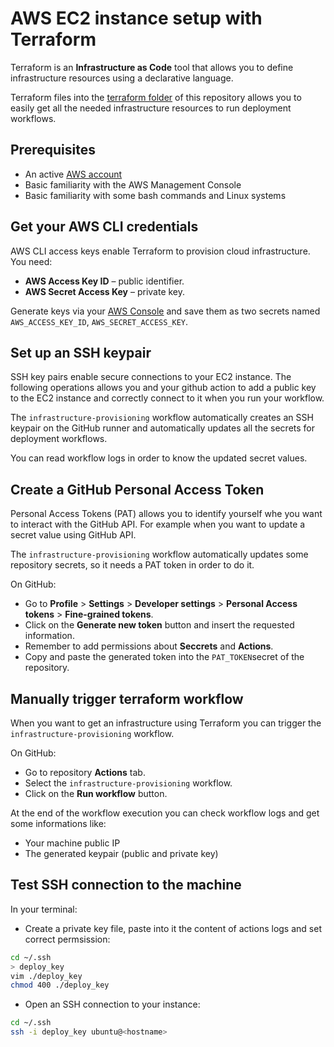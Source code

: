 # AWS EC2 instance setup with Terraform

Terraform is an **Infrastructure as Code** tool that allows you to define infrastructure resources using a declarative language.

Terraform files into the [terraform folder](../terraform) of this repository allows you to easily get all the needed infrastructure resources to run deployment workflows.

## Prerequisites

- An active [AWS account](https://aws.amazon.com/console/)
- Basic familiarity with the AWS Management Console
- Basic familiarity with some bash commands and Linux systems

## Get your AWS CLI credentials

AWS CLI access keys enable Terraform to provision cloud infrastructure. You need:

* **AWS Access Key ID** – public identifier.
* **AWS Secret Access Key** – private key.

Generate keys via your [AWS Console](https://docs.aws.amazon.com/IAM/latest/UserGuide/id_root-user_manage_add-key.html) and save them as two secrets named `AWS_ACCESS_KEY_ID`, `AWS_SECRET_ACCESS_KEY`.

## Set up an SSH keypair

SSH key pairs enable secure connections to your EC2 instance. The following operations allows you and your github action to add a public key to the EC2 instance and correctly connect to it when you run your workflow.

The `infrastructure-provisioning` workflow automatically creates an SSH keypair on the GitHub runner and automatically updates all the secrets for deployment workflows.

You can read workflow logs in order to know the updated secret values. 

## Create a GitHub Personal Access Token

Personal Access Tokens (PAT) allows you to identify yourself whe you want to interact with the GitHub API. For example when you want to update a secret value using GitHub API.

The `infrastructure-provisioning` workflow automatically updates some repository secrets, so it needs a PAT token in order to do it.

On GitHub:
* Go to **Profile** > **Settings** > **Developer settings** > **Personal Access tokens** > **Fine-grained tokens**.
* Click on the **Generate new token** button and insert the requested information.
* Remember to add permissions about **Seccrets** and **Actions**.
* Copy and paste the generated token into the `PAT_TOKEN`secret of the repository.

## Manually trigger terraform workflow

When you want to get an infrastructure using Terraform you can trigger the `infrastructure-provisioning` workflow.

On GitHub:
* Go to repository **Actions** tab.
* Select the `infrastructure-provisioning` workflow.
* Click on the **Run workflow** button.

At the end of the workflow execution you can check workflow logs and get some informations like:
- Your machine public IP
- The generated keypair (public and private key)

## Test SSH connection to the machine

In your terminal:

* Create a private key file, paste into it the content of actions logs and set correct permsission:

```bash
cd ~/.ssh
> deploy_key
vim ./deploy_key
chmod 400 ./deploy_key
```

* Open an SSH connection to your instance:

```bash
cd ~/.ssh
ssh -i deploy_key ubuntu@<hostname>
```